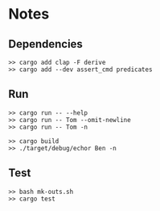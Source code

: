 # Notes

## Dependencies
```
>> cargo add clap -F derive
>> cargo add --dev assert_cmd predicates
```

## Run
```
>> cargo run -- --help
>> cargo run -- Tom --omit-newline
>> cargo run -- Tom -n
```

```
>> cargo build
>> ./target/debug/echor Ben -n
```

## Test
```
>> bash mk-outs.sh
>> cargo test
```